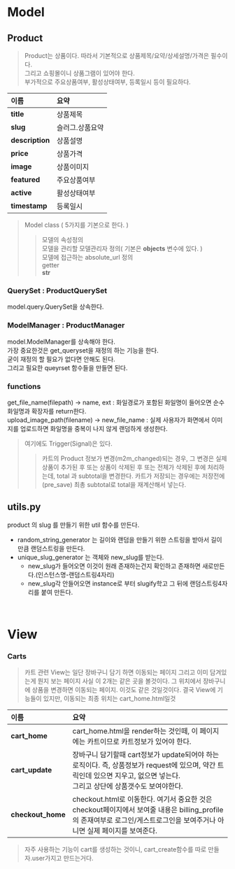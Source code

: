 # Model

## Product

> Product는 상품이다. 따라서 기본적으로 상품제목/요약/상세설명/가격은 필수이다.  
> 그리고 쇼핑몰이니 상품그램이 있어야 한다.  
> 부가적으로 주요상품여부, 활성상태여부, 등록일시 등이 필요하다.  

|이름|요약|
|:---|:---|
|**title**  |상품제목|
|**slug**  |슬러그.상품요약|
|**description**  |상품설명|
|**price**  |상품가격|
|**image**  |상품이미지|
|**featured**  |주요상품여부|
|**active**  |활성상태여부|
|**timestamp**  |등록일시|

> Model class ( 5가지를 기본으로 한다. )  
>> 모델의 속성정의  
>> 모델을 관리할 모델관리자 정의( 기본은 **objects** 변수에 있다. )  
>> 모델에 접근하는 absolute_url 정의  
>> getter  
>> __str__  

### QuerySet : ProductQuerySet  
model.query.QuerySet을 상속한다.  

### ModelManager : ProductManager  
model.ModelManager를 상속해야 한다.    
가장 중요한것은 get_queryset을 재정의 하는 기능을 한다.    
굳이 재정의 할 필요가 없다면 안해도 된다.    
그리고 필요한 queyrset 함수들을 만들면 된다.   

### functions  
get_file_name(filepath) -> name, ext : 화일경로가 포함된 화일명이 들어오면 순수화일명과 확장자를 return한다.  
upload_image_path(filename) -> new_file_name : 실제 사용자가 화면에서 이미지를 업로드하면 화일명을 중복이 나지 않게 랜덤하게 생성한다.  

> 여기에도 Trigger(Signal)은 있다.
>> 카트의 Product 정보가 변경(m2m_changed)되는 경우, 그 변경은 실제 상품이 추가된 후 또는 상품이 삭제된 후 또는 전체가 삭제된 후에 처리하는데,
>> total 과 subtotal을 변경한다.
>> 카트가 저장되는 경우에는 저장전에(pre_save) 최총 subtotal로 total을 재계산해서 넣는다.


## utils.py
product 의 slug 를 만들기 위한 util 함수를 만든다.
- random_string_generator 는 길이와 랜덤을 만들기 위한 스트링을 받아서 길이만큼 랜덤스트링을 만든다.  
- unique_slug_generator 는 객체와 new_slug를 받는다. 
  - new_slug가 들어오면 이것이 원래 존재하는건지 확인하고 존재하면 새로만든다.(인스턴스명-랜덤스트링4자리)
  - new_slug각 안들어오면 instance로 부터 slugify학고 그 뒤에 랜덤스트링4자리를 붙여 만든다.
  

<br/>

# View

### Carts

> 카트 관련 View는 일단 장바구니 담기 하면 이동되는 페이지 그리고 이미 담겨있는게 뭔지 보는 페이지 사실 이 2개는 같은 곳을 볼것이다.
> 그 위치에서 장바구니에 상품을 변경하면 이동되는 페이지. 이것도 같은 것일것이다.
> 결국 View에 기능들이 있지만, 이동되는 최종 위치는 cart_home.html일것 

|이름|요약|
|:---|:---|
|**cart_home**  |cart_home.html을 render하는 것인떼, 이 페이지에는 카트이므로 카트정보가 있어야 한다.|
|**cart_update**  |장바구니 담기할때 cart정보가 update되어야 하는 로직이다. 즉, 상품정보가 request에 있으며, 약간 트릭인데 있으면 지우고, 없으면 넣는다. <br/> 그리고 상단에 상품갯수도 보여야한다.|
|**checkout_home**  |checkout.html로 이동한다. 여기서 중요한 것은 checkout페이지에서 보여줄 내용은 billing_profile의 존재여부로 로그인/게스트로그인을 보여주거나 아니면 실제 페이지를 보여준다. |

> 자주 사용하는 기능이 cart를 생성하는 것이니, cart_create함수를 따로 만들자.user가지고 만드는거다.


<br/>
